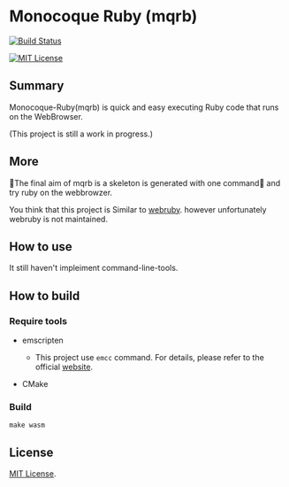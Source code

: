 Monocoque Ruby (mqrb)
=============

[![Build Status](https://travis-ci.org/noontage/monocoque-ruby.svg?branch=master)](https://travis-ci.org/noontage/monocoque-ruby)

[![MIT License](http://img.shields.io/badge/license-MIT-blue.svg?style=flat)](LICENSE)

## Summary

Monocoque-Ruby(mqrb) is quick and easy executing Ruby code that runs on the WebBrowser.

(This project is still a work in progress.)


## More

The final aim of mqrb is a skeleton is generated with one command and try ruby on the webbrowzer.

You think that this project is Similar to [webruby](https://github.com/xxuejie/webruby).
however unfortunately webruby is not maintained.


## How to use

It still haven't impleiment command-line-tools.


## How to build

### Require tools

 - emscripten
   - This project use `emcc` command. For details, please refer to the official [website](https://kripken.github.io/emscripten-site/docs/getting_started/downloads.html).

 - CMake

### Build

`make wasm`


## License

[MIT License](MITL).